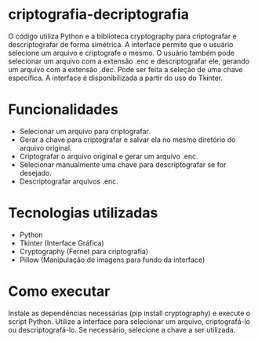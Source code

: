 # criptografia-decriptografia

O código utiliza Python e a biblioteca cryptography para criptografar e descriptografar de forma simétrica. A interface permite que o usuário selecione um arquivo e criptografe o mesmo. O usuário também pode selecionar um arquivo com a extensão .enc e descriptografar ele, gerando um arquivo com a extensão .dec. Pode ser feita a seleção de uma chave específica. A interface é disponibilizada a partir do uso do Tkinter.

# Funcionalidades
* Selecionar um arquivo para criptografar.
* Gerar a chave para criptografar e salvar ela no mesmo diretório do arquivo original.
* Criptografar o arquivo original e gerar um arquivo .enc.
* Selecionar manualmente uma chave para descriptografar se for desejado.
* Descriptografar arquivos .enc.

# Tecnologias utilizadas
* Python
* Tkinter (Interface Gráfica)
* Cryptography (Fernet para criptografia)
* Pillow (Manipulação de imagens para fundo da interface)

# Como executar
Instale as dependências necessárias (pip install cryptography) e execute o script Python. Utilize a interface para selecionar um arquivo, criptografá-lo ou descriptografá-lo. Se necessário, selecione a chave a ser utilizada.